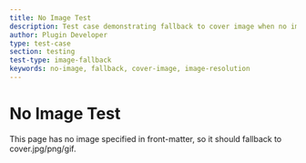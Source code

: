 ```yaml
---
title: No Image Test
description: Test case demonstrating fallback to cover image when no image is specified in front-matter
author: Plugin Developer
type: test-case
section: testing
test-type: image-fallback
keywords: no-image, fallback, cover-image, image-resolution
---
```


# No Image Test

This page has no image specified in front-matter, so it should fallback to cover.jpg/png/gif.
